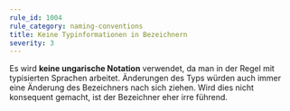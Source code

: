 ```yaml
---
rule_id: 1004
rule_category: naming-conventions
title: Keine Typinformationen in Bezeichnern
severity: 3
---
```

Es wird **keine ungarische Notation** verwendet, da man in der Regel mit typisierten Sprachen arbeitet. Änderungen des Typs würden auch immer eine Änderung des Bezeichners nach sich ziehen. Wird dies nicht konsequent gemacht, ist der Bezeichner eher irre führend.